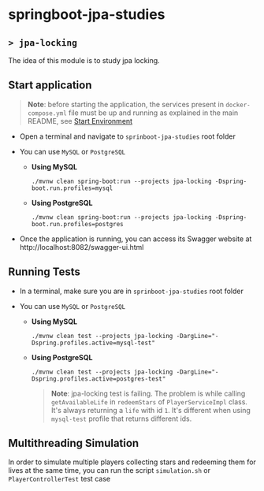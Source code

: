 # springboot-jpa-studies
## `> jpa-locking`

The idea of this module is to study jpa locking.

## Start application

> **Note**: before starting the application, the services present in `docker-compose.yml` file must be up and running as explained in the main README, see [Start Environment](https://github.com/ivangfr/springboot-jpa-studies#start-environment)

- Open a terminal and navigate to `sprinboot-jpa-studies` root folder

- You can use `MySQL` or `PostgreSQL`

  - **Using MySQL**
    ```
    ./mvnw clean spring-boot:run --projects jpa-locking -Dspring-boot.run.profiles=mysql
    ```

  - **Using PostgreSQL**
    ```
    ./mvnw clean spring-boot:run --projects jpa-locking -Dspring-boot.run.profiles=postgres
    ```

- Once the application is running, you can access its Swagger website at http://localhost:8082/swagger-ui.html

## Running Tests

- In a terminal, make sure you are in `sprinboot-jpa-studies` root folder

- You can use `MySQL` or `PostgreSQL`

  - **Using MySQL**
    ```
    ./mvnw clean test --projects jpa-locking -DargLine="-Dspring.profiles.active=mysql-test"
    ```
  
  - **Using PostgreSQL**
    ```
    ./mvnw clean test --projects jpa-locking -DargLine="-Dspring.profiles.active=postgres-test"
    ```
    > **Note**: jpa-locking test is failing. The problem is while calling `getAvailableLife` in `redeemStars` of `PlayerServiceImpl` class. It's always returning a `life` with id `1`. It's different when using `mysql-test` profile that returns different ids.

## Multithreading Simulation 

In order to simulate multiple players collecting stars and redeeming them for lives at the same time, you can run the script `simulation.sh` or `PlayerControllerTest` test case
